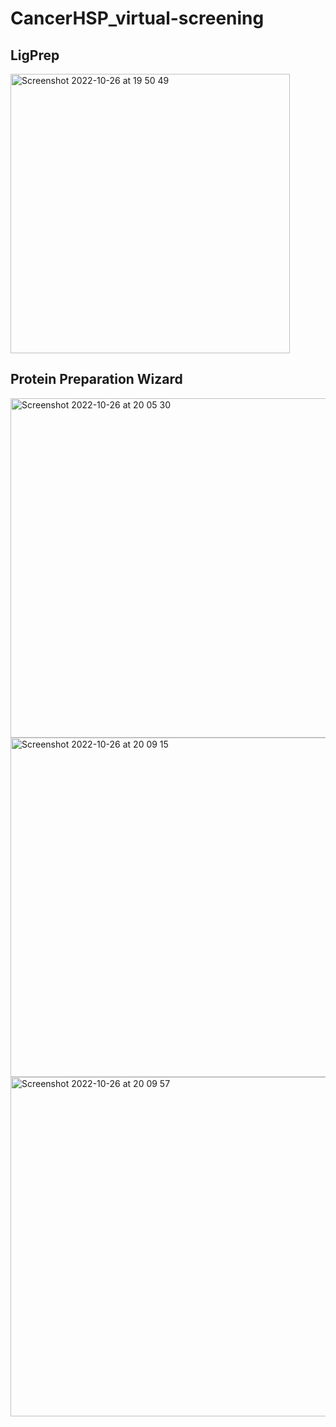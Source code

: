 # CancerHSP_virtual-screening

## LigPrep
<img width="447" alt="Screenshot 2022-10-26 at 19 50 49" src="https://user-images.githubusercontent.com/61160686/198210455-dd8a3c82-952d-466c-bd44-3aaafe4cc2b7.png">

## Protein Preparation Wizard
<img width="543" alt="Screenshot 2022-10-26 at 20 05 30" src="https://user-images.githubusercontent.com/61160686/198210484-ee09da8d-e096-46e4-9703-e0f6994f03dd.png">
<img width="543" alt="Screenshot 2022-10-26 at 20 09 15" src="https://user-images.githubusercontent.com/61160686/198210492-03115f91-36ca-4db2-822f-3bc8cb315da4.png">
<img width="543" alt="Screenshot 2022-10-26 at 20 09 57" src="https://user-images.githubusercontent.com/61160686/198210497-a7921a17-4170-4d59-b9ea-85d7c8577222.png">
